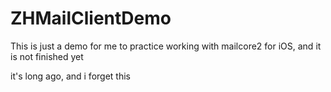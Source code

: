 # ZHMailClientDemo 

This is just a demo for me to practice working with mailcore2 for iOS, and it is not finished yet   

it's long ago, and i forget this

